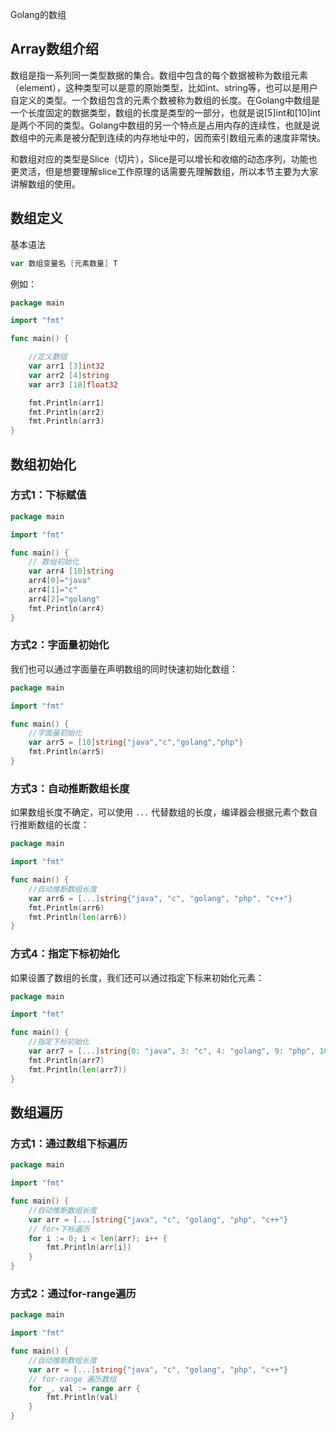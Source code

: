 Golang的数组





##  Array数组介绍

数组是指一系列同一类型数据的集合。数组中包含的每个数据被称为数组元素（element），这种类型可以是意的原始类型，比如int、string等，也可以是用户自定义的类型。一个数组包含的元素个数被称为数组的长度。在Golang中数组是一个长度固定的数据类型，数组的长度是类型的一部分，也就是说[5]int和[10]int是两个不同的类型。Golang中数组的另一个特点是占用内存的连续性，也就是说数组中的元素是被分配到连续的内存地址中的，因而索引数组元素的速度非常快。

和数组对应的类型是Slice（切片），Slice是可以增长和收缩的动态序列，功能也更灵活，但是想要理解slice工作原理的话需要先理解数组，所以本节主要为大家讲解数组的使用。





##  数组定义

基本语法

```go
var 数组变量名 [元素数量] T
```

例如：

```go
package main

import "fmt"

func main() {

	//定义数组
	var arr1 [3]int32
	var arr2 [4]string
	var arr3 [10]float32

	fmt.Println(arr1)
	fmt.Println(arr2)
	fmt.Println(arr3)
}
```





## 数组初始化

### 方式1：下标赋值

```go
package main

import "fmt"

func main() {
	// 数组初始化
	var arr4 [10]string
	arr4[0]="java"
	arr4[1]="c"
	arr4[2]="golang"
	fmt.Println(arr4)
}
```

### 方式2：字面量初始化

我们也可以通过字面量在声明数组的同时快速初始化数组：

```go
package main

import "fmt"

func main() {
	//字面量初始化
	var arr5 = [10]string{"java","c","golang","php"}
	fmt.Println(arr5)
}
```

### 方式3：自动推断数组长度

如果数组长度不确定，可以使用 `...` 代替数组的长度，编译器会根据元素个数自行推断数组的长度：

```go
package main

import "fmt"

func main() {
	//自动推断数组长度
	var arr6 = [...]string{"java", "c", "golang", "php", "c++"}
	fmt.Println(arr6)
	fmt.Println(len(arr6))
}
```

### 方式4：指定下标初始化

如果设置了数组的长度，我们还可以通过指定下标来初始化元素：

```go
package main

import "fmt"

func main() {
	//指定下标初始化
	var arr7 = [...]string{0: "java", 3: "c", 4: "golang", 9: "php", 10: "c++"}
	fmt.Println(arr7)
	fmt.Println(len(arr7))
}
```





## 数组遍历

### 方式1：通过数组下标遍历

```go
package main

import "fmt"

func main() {
	//自动推断数组长度
	var arr = [...]string{"java", "c", "golang", "php", "c++"}
	// for+下标遍历
	for i := 0; i < len(arr); i++ {
		fmt.Println(arr[i])
	}
}
```



### 方式2：通过for-range遍历

```go
package main

import "fmt"

func main() {
	//自动推断数组长度
	var arr = [...]string{"java", "c", "golang", "php", "c++"}
	// for-range 遍历数组
	for _, val := range arr {
		fmt.Println(val)
	}
}
```

